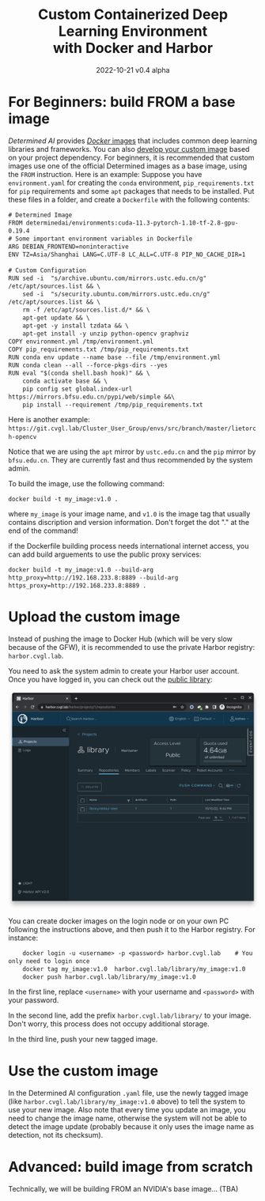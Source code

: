 <h1 align="center">Custom Containerized Deep Learning Environment<br>
with Docker and Harbor </h1>
<p align="center">
2022-10-21 v0.4 alpha
</p>

# For Beginners: build FROM a base image

*Determined AI* provides [*Docker* images](https://hub.docker.com/r/determinedai/environments/tags) that includes common deep learning libraries and frameworks. You can also [develop your custom image](https://gpu.cvgl.lab/docs/prepare-environment/custom-env.html) based on your project dependency. For beginners, it is recommended that custom images use one of the official Determined images as a base image, using the `FROM` instruction. Here is an example: Suppose you have `environment.yaml` for creating the `conda` environment, `pip_requirements.txt` for `pip` requirements and some `apt` packages that needs to be installed. Put these files in a folder, and create a `Dockerfile` with the following contents:

```
# Determined Image
FROM determinedai/environments:cuda-11.3-pytorch-1.10-tf-2.8-gpu-0.19.4
# Some important environment variables in Dockerfile
ARG DEBIAN_FRONTEND=noninteractive
ENV TZ=Asia/Shanghai LANG=C.UTF-8 LC_ALL=C.UTF-8 PIP_NO_CACHE_DIR=1

# Custom Configuration
RUN sed -i  "s/archive.ubuntu.com/mirrors.ustc.edu.cn/g" /etc/apt/sources.list && \
    sed -i  "s/security.ubuntu.com/mirrors.ustc.edu.cn/g" /etc/apt/sources.list && \
    rm -f /etc/apt/sources.list.d/* && \
    apt-get update && \
    apt-get -y install tzdata && \
    apt-get install -y unzip python-opencv graphviz
COPY environment.yml /tmp/environment.yml
COPY pip_requirements.txt /tmp/pip_requirements.txt
RUN conda env update --name base --file /tmp/environment.yml
RUN conda clean --all --force-pkgs-dirs --yes
RUN eval "$(conda shell.bash hook)" && \
    conda activate base && \
    pip config set global.index-url https://mirrors.bfsu.edu.cn/pypi/web/simple &&\
    pip install --requirement /tmp/pip_requirements.txt
```

Here is another example:
`https://git.cvgl.lab/Cluster_User_Group/envs/src/branch/master/lietorch-opencv`

Notice that we are using the `apt` mirror by `ustc.edu.cn` and the `pip` mirror by `bfsu.edu.cn`. They are currently fast and thus recommended by the system admin.

To build the image, use the following command:

```
docker build -t my_image:v1.0 .
```

where `my_image` is your image name, and `v1.0` is the image tag that usually contains discription and version information. Don't forget the dot "." at the end of the command!

if the Dockerfile building process needs international internet access, you can add build arguements to use the public proxy services:

```
docker build -t my_image:v1.0 --build-arg http_proxy=http://192.168.233.8:8889 --build-arg https_proxy=http://192.168.233.8:8889 .
```

# Upload the custom image

Instead of pushing the image to Docker Hub (which will be very slow because of the GFW), it is recommended to use the private Harbor registry: `harbor.cvgl.lab`.

You need to ask the system admin to create your Harbor user account. Once you have logged in, you can check out the [public library](https://harbor.cvgl.lab/harbor/projects/1/repositories):

![Harbor library](Custom_Containerized_Environment/harbor-library.png)

You can create docker images on the login node or on your own PC following the instructions above, and then push it to the Harbor registry. For instance: 
```
    docker login -u <username> -p <password> harbor.cvgl.lab    # You only need to login once
    docker tag my_image:v1.0  harbor.cvgl.lab/library/my_image:v1.0
    docker push harbor.cvgl.lab/library/my_image:v1.0
```

In the first line, replace `<username>` with your username and `<password>` with your password.

In the second line, add the prefix `harbor.cvgl.lab/library/` to your image. Don't worry, this process does not occupy additional storage.

In the third line, push your new tagged image.

# Use the custom image

In the Determined AI configuration `.yaml` file, use the newly tagged image (like `harbor.cvgl.lab/library/my_image:v1.0` above) to tell the system to use your new image. Also note that every time you update an image, you need to change the image name, otherwise the system will not be able to detect the image update (probably because it only uses the image name as detection, not its checksum).


# Advanced: build image from scratch

Technically, we will be building FROM an NVIDIA's base image... (TBA)
